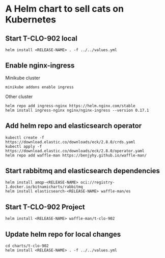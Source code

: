 # A Helm chart to sell cats on Kubernetes

## Start T-CLO-902 local
```
helm install <RELEASE-NAME> . -f ../../values.yml
```

## Enable nginx-ingress 

Minikube cluster
```
minikube addons enable ingress
```

Other cluster
```
helm repo add ingress-nginx https://helm.nginx.com/stable
helm install ingress-nginx nginx/nginx-ingress --version 0.17.1
```


## Add helm repo and elasticsearch operator
```
kubectl create -f https://download.elastic.co/downloads/eck/2.8.0/crds.yaml
kubectl apply -f https://download.elastic.co/downloads/eck/2.8.0/operator.yaml
helm repo add waffle-man https://benjyhy.github.io/waffle-man/
```

## Start rabbitmq and elasticsearch dependencies
```
helm install amqp-<RELEASE-NAME> oci://registry-1.docker.io/bitnamicharts/rabbitmq
helm install elasticsearch-<RELEASE-NAME> waffle-man/es
```

## Start T-CLO-902 Project
```
helm install <RELEASE-NAME> waffle-man/t-clo-902
```

## Update helm repo for local changes
```
cd charts/t-clo-902
helm install <RELEASE-NAME> . -f ../../values.yml
```
